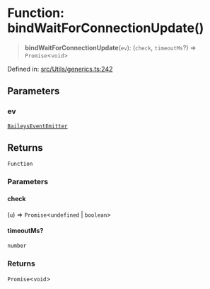 # Function: bindWaitForConnectionUpdate()

> **bindWaitForConnectionUpdate**(`ev`): (`check`, `timeoutMs`?) => `Promise`\<`void`\>

Defined in: [src/Utils/generics.ts:242](https://github.com/Fokusdotid/Baileys/blob/4cdf75fe48f9b13e8084d341633612ce49e934bd/src/Utils/generics.ts#L242)

## Parameters

### ev

[`BaileysEventEmitter`](../interfaces/BaileysEventEmitter.md)

## Returns

`Function`

### Parameters

#### check

(`u`) => `Promise`\<`undefined` \| `boolean`\>

#### timeoutMs?

`number`

### Returns

`Promise`\<`void`\>
